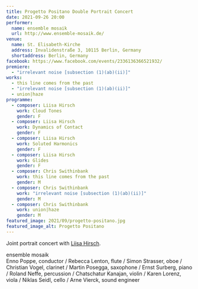 ```yaml
---
title: Progetto Positano Double Portrait Concert
date: 2021-09-26 20:00
performer:
  name: ensemble mosaik
  url: http://www.ensemble-mosaik.de/
venue:
  name: St. Elisabeth-Kirche
  address: Invalidenstraße 3, 10115 Berlin, Germany
  shortaddress: Berlin, Germany
facebook: https://www.facebook.com/events/2336136366521932/
premiere:
  - "irrelevant noise [subsection (1)(ab)(ii)]"
works:
  - this line comes from the past
  - "irrelevant noise [subsection (1)(ab)(ii)]"
  - union|haze
programme:
  - composer: Liisa Hirsch
    work: Cloud Tones
    gender: F
  - composer: Liisa Hirsch
    work: Dynamics of Contact
    gender: F
  - composer: Liisa Hirsch
    work: Soluted Harmonics
    gender: F
  - composer: Liisa Hirsch
    work: Glides
    gender: F
  - composer: Chris Swithinbank
    work: this line comes from the past
    gender: M
  - composer: Chris Swithinbank
    work: "irrelevant noise [subsection (1)(ab)(ii)]"
    gender: M
  - composer: Chris Swithinbank
    work: union|haze
    gender: M
featured_image: 2021/09/progetto-positano.jpg
featured_image_alt: Progetto Positano
---
```

Joint portrait concert with [Liisa Hirsch](https://emic.ee/liisa-hirsch).

ensemble mosaik  
Enno Poppe, conductor / Rebecca Lenton, flute / Simon Strasser, oboe / Christian Vogel, clarinet / Martin Posegga, saxophone / Ernst Surberg, piano / Roland Neffe, percussion / Chatschatur Kanajan, violin / Karen Lorenz, viola / Niklas Seidl, cello / Arne Vierck, sound engineer
